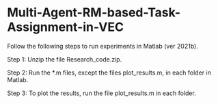 # Multi-Agent-RM-based-Task-Assignment-in-VEC

Follow the following steps to run experiments in Matlab (ver 2021b).

Step 1: Unzip the file Research_code.zip.

Step 2: Run the *.m files,  except the files plot_results.m, in each folder in Matlab.

Step 3: To plot the results, run the file plot_results.m in each folder.
